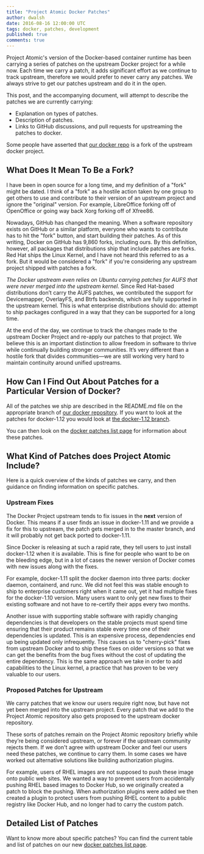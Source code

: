 ```yaml
---
title: "Project Atomic Docker Patches"
author: dwalsh
date: 2016-08-16 12:00:00 UTC
tags: docker, patches, development
published: true
comments: true
---
```


Project Atomic's version of the Docker-based container runtime has been carrying a series of patches on the upstream Docker project for a while now.  Each time we carry a patch, it adds significant effort as we continue to track upstream, therefore we would prefer to never carry any patches.  We always strive to get our patches upstream and do it in the open.

This post, and the accompanying document, will attempt to describe the patches we are currently carrying:

* Explanation on types of patches. 
* Description of patches.
* Links to GitHub discussions, and pull requests for upstreaming the patches to docker.

Some people have asserted that [our docker repo](https://github.com/projectatomic/docker) is a fork of the upstream docker project.

##  What Does It Mean To Be a Fork?

I have been in open source for a long time, and my definition of a "fork" might be dated. I think of a "fork" as a hostile action taken by one group to get others to use and contribute to their version of an upstream project and ignore the "original" version. For example, LibreOffice forking off of OpenOffice or going way back Xorg forking off of Xfree86.

Nowadays, GitHub has changed the meaning. When a software repository exists on GitHub or a similar platform, everyone who wants to contribute has to hit the "fork" button, and start building their patches. As of this writing, Docker on GitHub has 9,860 forks, including ours. By this definition, however, all packages that distributions ship that include patches are forks. Red Hat ships the Linux Kernel, and I have not heard this referred to as a fork. But it would be considered a "fork" if you're considering any upstream project shipped with patches a fork.

*The Docker upstream even relies on Ubuntu carrying patches for AUFS that were never merged into the upstream kernel.* Since Red Hat-based distributions don’t carry the AUFS patches, we contributed the support for Devicemapper, OverlayFS, and Btrfs backends, which are fully supported in the upstream kernel.  This is what enterprise distributions should do: attempt to ship packages configured in a way that they can be supported for a long time.

At the end of the day, we continue to track the changes made to the upstream Docker Project and re-apply our patches to that project. We believe this is an important distinction to allow freedom in software to thrive while continually building stronger communities.  It’s very different than a hostile fork that divides communities&mdash;we are still working very hard to maintain continuity around unified upstreams.

## How Can I Find Out About Patches for a Particular Version of Docker?

All of the patches we ship are described in the README.md file on the appropriate branch of [our docker  repository](https://github.com/projectatomic/docker). If you want to look at the patches for docker-1.12 you would look at [the docker-1.12 branch](https://github.com/projectatomic/docker/tree/docker-1.12).

You can then look on the [docker patches list page](/docs/docker_patches) for information about these patches.

## What Kind of Patches does Project Atomic Include?

Here is a quick overview of the kinds of patches we carry, and then guidance on finding information on specific patches.

### Upstream Fixes

The Docker Project upstream tends to fix issues in the **next** version of Docker. This means if a user finds an issue in docker-1.11 and we provide a fix for this to upstream, the patch gets merged in to the master branch, and it will probably not get back ported to docker-1.11. 

Since Docker is releasing at such a rapid rate, they tell users to just install docker-1.12 when it is available. This is fine for people who want to be on the bleeding edge, but in a lot of cases the newer version of Docker comes with new issues along with the fixes. 

For example, docker-1.11 split the docker daemon into three parts: docker daemon, containerd, and runc.  We did not feel this was stable enough to ship to enterprise customers right when it came out, yet it had multiple fixes for the docker-1.10 version. Many users want to only get new fixes to their existing software and not have to re-certify their apps every two months. 

Another issue with supporting stable software with rapidly changing dependencies is that developers on the stable projects must spend time ensuring that their product remains stable every time one of their dependencies is updated. This is an expensive process, dependencies end up being updated only infrequently. This causes us to "cherry-pick" fixes from upstream Docker and to ship these fixes on older versions so that we can get the benefits from the bug fixes without the cost of updating the entire dependency. This is the same approach we take in order to add capabilities to the Linux kernel, a practice that has proven to be very valuable to our users.

### Proposed Patches for Upstream

We carry patches that we know our users require right now, but have not yet been merged into the upstream project.  Every patch that we add to the Project Atomic repository also gets proposed to the upstream docker repository. 

These sorts of patches remain on the Project Atomic repository briefly while they’re being considered upstream, or forever if the upstream community rejects them. If we don't agree with upstream Docker and feel our users need these patches, we continue to carry them. In some cases we have worked out alternative solutions like building authorization plugins. 

For example, users of RHEL images are not supposed to push these image onto public web sites. We wanted a way to prevent users from accidentally pushing RHEL based images to Docker Hub, so we originally created a patch to block the pushing.  When authorization plugins were added we then created a plugin to protect users from pushing RHEL content to a public registry like Docker Hub, and no longer had to carry the custom patch.

## Detailed List of Patches

Want to know more about specific patches? You can find the current table and list of patches on our new [docker patches list page](/docs/docker_patches).
